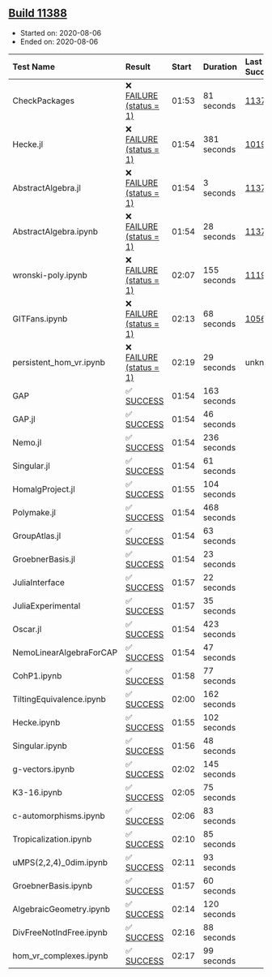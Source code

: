 ## [Build 11388](https://oscarci.mathematik.uni-kl.de/job/oscar/11388/)

* Started on: 2020-08-06
* Ended on: 2020-08-06

| Test Name    | Result | Start | Duration | Last Success | First Failure |
|:-------------|:-------|:------|:---------|:-------------|:--------------|
| CheckPackages | ❌ [FAILURE (status = 1)](https://oscarci.mathematik.uni-kl.de/job/oscar/11388/artifact/logs/build-11388/CheckPackages.log) | 01:53 | 81 seconds | [11376](https://oscarci.mathematik.uni-kl.de/job/oscar/11376/) | [11377](https://oscarci.mathematik.uni-kl.de/job/oscar/11377/) |
| Hecke.jl | ❌ [FAILURE (status = 1)](https://oscarci.mathematik.uni-kl.de/job/oscar/11388/artifact/logs/build-11388/Hecke.jl.log) | 01:54 | 381 seconds | [10197](https://oscarci.mathematik.uni-kl.de/job/oscar/10197/) | [10198](https://oscarci.mathematik.uni-kl.de/job/oscar/10198/) |
| AbstractAlgebra.jl | ❌ [FAILURE (status = 1)](https://oscarci.mathematik.uni-kl.de/job/oscar/11388/artifact/logs/build-11388/AbstractAlgebra.jl.log) | 01:54 | 3 seconds | [11376](https://oscarci.mathematik.uni-kl.de/job/oscar/11376/) | [11377](https://oscarci.mathematik.uni-kl.de/job/oscar/11377/) |
| AbstractAlgebra.ipynb | ❌ [FAILURE (status = 1)](https://oscarci.mathematik.uni-kl.de/job/oscar/11388/artifact/logs/build-11388/AbstractAlgebra.ipynb.log) | 01:54 | 28 seconds | [11376](https://oscarci.mathematik.uni-kl.de/job/oscar/11376/) | [11377](https://oscarci.mathematik.uni-kl.de/job/oscar/11377/) |
| wronski-poly.ipynb | ❌ [FAILURE (status = 1)](https://oscarci.mathematik.uni-kl.de/job/oscar/11388/artifact/logs/build-11388/wronski-poly.ipynb.log) | 02:07 | 155 seconds | [11192](https://oscarci.mathematik.uni-kl.de/job/oscar/11192/) | [11193](https://oscarci.mathematik.uni-kl.de/job/oscar/11193/) |
| GITFans.ipynb | ❌ [FAILURE (status = 1)](https://oscarci.mathematik.uni-kl.de/job/oscar/11388/artifact/logs/build-11388/GITFans.ipynb.log) | 02:13 | 68 seconds | [10566](https://oscarci.mathematik.uni-kl.de/job/oscar/10566/) | [10567](https://oscarci.mathematik.uni-kl.de/job/oscar/10567/) |
| persistent_hom_vr.ipynb | ❌ [FAILURE (status = 1)](https://oscarci.mathematik.uni-kl.de/job/oscar/11388/artifact/logs/build-11388/persistent_hom_vr.ipynb.log) | 02:19 | 29 seconds | unknown | unknown |
| GAP | ✅ [SUCCESS](https://oscarci.mathematik.uni-kl.de/job/oscar/11388/artifact/logs/build-11388/GAP.log) | 01:54 | 163 seconds |  |  |
| GAP.jl | ✅ [SUCCESS](https://oscarci.mathematik.uni-kl.de/job/oscar/11388/artifact/logs/build-11388/GAP.jl.log) | 01:54 | 46 seconds |  |  |
| Nemo.jl | ✅ [SUCCESS](https://oscarci.mathematik.uni-kl.de/job/oscar/11388/artifact/logs/build-11388/Nemo.jl.log) | 01:54 | 236 seconds |  |  |
| Singular.jl | ✅ [SUCCESS](https://oscarci.mathematik.uni-kl.de/job/oscar/11388/artifact/logs/build-11388/Singular.jl.log) | 01:54 | 61 seconds |  |  |
| HomalgProject.jl | ✅ [SUCCESS](https://oscarci.mathematik.uni-kl.de/job/oscar/11388/artifact/logs/build-11388/HomalgProject.jl.log) | 01:55 | 104 seconds |  |  |
| Polymake.jl | ✅ [SUCCESS](https://oscarci.mathematik.uni-kl.de/job/oscar/11388/artifact/logs/build-11388/Polymake.jl.log) | 01:54 | 468 seconds |  |  |
| GroupAtlas.jl | ✅ [SUCCESS](https://oscarci.mathematik.uni-kl.de/job/oscar/11388/artifact/logs/build-11388/GroupAtlas.jl.log) | 01:54 | 63 seconds |  |  |
| GroebnerBasis.jl | ✅ [SUCCESS](https://oscarci.mathematik.uni-kl.de/job/oscar/11388/artifact/logs/build-11388/GroebnerBasis.jl.log) | 01:54 | 23 seconds |  |  |
| JuliaInterface | ✅ [SUCCESS](https://oscarci.mathematik.uni-kl.de/job/oscar/11388/artifact/logs/build-11388/JuliaInterface.log) | 01:57 | 22 seconds |  |  |
| JuliaExperimental | ✅ [SUCCESS](https://oscarci.mathematik.uni-kl.de/job/oscar/11388/artifact/logs/build-11388/JuliaExperimental.log) | 01:57 | 35 seconds |  |  |
| Oscar.jl | ✅ [SUCCESS](https://oscarci.mathematik.uni-kl.de/job/oscar/11388/artifact/logs/build-11388/Oscar.jl.log) | 01:54 | 423 seconds |  |  |
| NemoLinearAlgebraForCAP | ✅ [SUCCESS](https://oscarci.mathematik.uni-kl.de/job/oscar/11388/artifact/logs/build-11388/NemoLinearAlgebraForCAP.log) | 01:54 | 47 seconds |  |  |
| CohP1.ipynb | ✅ [SUCCESS](https://oscarci.mathematik.uni-kl.de/job/oscar/11388/artifact/logs/build-11388/CohP1.ipynb.log) | 01:58 | 77 seconds |  |  |
| TiltingEquivalence.ipynb | ✅ [SUCCESS](https://oscarci.mathematik.uni-kl.de/job/oscar/11388/artifact/logs/build-11388/TiltingEquivalence.ipynb.log) | 02:00 | 162 seconds |  |  |
| Hecke.ipynb | ✅ [SUCCESS](https://oscarci.mathematik.uni-kl.de/job/oscar/11388/artifact/logs/build-11388/Hecke.ipynb.log) | 01:55 | 102 seconds |  |  |
| Singular.ipynb | ✅ [SUCCESS](https://oscarci.mathematik.uni-kl.de/job/oscar/11388/artifact/logs/build-11388/Singular.ipynb.log) | 01:56 | 48 seconds |  |  |
| g-vectors.ipynb | ✅ [SUCCESS](https://oscarci.mathematik.uni-kl.de/job/oscar/11388/artifact/logs/build-11388/g-vectors.ipynb.log) | 02:02 | 145 seconds |  |  |
| K3-16.ipynb | ✅ [SUCCESS](https://oscarci.mathematik.uni-kl.de/job/oscar/11388/artifact/logs/build-11388/K3-16.ipynb.log) | 02:05 | 75 seconds |  |  |
| c-automorphisms.ipynb | ✅ [SUCCESS](https://oscarci.mathematik.uni-kl.de/job/oscar/11388/artifact/logs/build-11388/c-automorphisms.ipynb.log) | 02:06 | 83 seconds |  |  |
| Tropicalization.ipynb | ✅ [SUCCESS](https://oscarci.mathematik.uni-kl.de/job/oscar/11388/artifact/logs/build-11388/Tropicalization.ipynb.log) | 02:10 | 85 seconds |  |  |
| uMPS(2,2,4)_0dim.ipynb | ✅ [SUCCESS](https://oscarci.mathematik.uni-kl.de/job/oscar/11388/artifact/logs/build-11388/uMPS-2-2-4-_0dim.ipynb.log) | 02:11 | 93 seconds |  |  |
| GroebnerBasis.ipynb | ✅ [SUCCESS](https://oscarci.mathematik.uni-kl.de/job/oscar/11388/artifact/logs/build-11388/GroebnerBasis.ipynb.log) | 01:57 | 60 seconds |  |  |
| AlgebraicGeometry.ipynb | ✅ [SUCCESS](https://oscarci.mathematik.uni-kl.de/job/oscar/11388/artifact/logs/build-11388/AlgebraicGeometry.ipynb.log) | 02:14 | 120 seconds |  |  |
| DivFreeNotIndFree.ipynb | ✅ [SUCCESS](https://oscarci.mathematik.uni-kl.de/job/oscar/11388/artifact/logs/build-11388/DivFreeNotIndFree.ipynb.log) | 02:16 | 88 seconds |  |  |
| hom_vr_complexes.ipynb | ✅ [SUCCESS](https://oscarci.mathematik.uni-kl.de/job/oscar/11388/artifact/logs/build-11388/hom_vr_complexes.ipynb.log) | 02:17 | 99 seconds |  |  |
